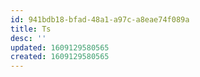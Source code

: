 ```yaml
---
id: 941bdb18-bfad-48a1-a97c-a8eae74f089a
title: Ts
desc: ''
updated: 1609129580565
created: 1609129580565
---
```


